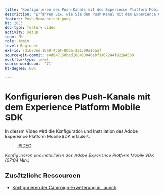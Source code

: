 ```yaml
---
title: 'Konfigurieren des Push-Kanals mit dem Experience Platform Mobile SDK '
description: 'Erfahren Sie, wie Sie den Push-Kanal mit dem Experience Cloud Mobile SDK konfigurieren. '
feature: Push-Benachrichtigung
kt: 2683
doc-type: feature video
activity: setup
team: PM
role: Admin
level: Beginner
exl-id: 7d1673ed-19a0-4c68-8bba-281609a16aaf
source-git-commit: e4d647150bad188430046abf1067244f922a45b9
workflow-type: tm+mt
source-wordcount: '71'
ht-degree: 66%

---
```


# Konfigurieren des Push-Kanals mit dem Experience Platform Mobile SDK

In diesem Video wird die Konfiguration und Installation des Adobe Experience Platform Mobile SDK erläutert.

>[!VIDEO](https://video.tv.adobe.com/v/27699?quality=12)

*Konfigurieren und Installieren des Adobe Experience Platform Mobile SDK (07:04 Min.)*

## Zusätzliche Ressourcen

* [Konfigurieren der Campaign-Erweiterung in Launch](https://aep-sdks.gitbook.io/docs/using-mobile-extensions/adobe-campaignclassic)
